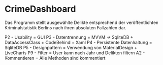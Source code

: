 # CrimeDashboard

Das Programm stellt ausgewählte Delikte entsprechend der veröffentlichten Kriminalstatistik Berlins nach ihren absoluten Fallzahlen dar.

P2 - Usability = GUI
P3 - Datentrennung = MVVM -> SqliteDB + DataAccessClass + CodeBehind + Xaml
P4 - Persistente Datenhaltung = SqliteDB
P5 - Designpattern = Verwendung von MaterialDesign + LiveCharts
P9 - Filter = User kann nach Jahr und Delikten filtern
A2 - Kommentieren = Alle Methoden sind kommentiert
